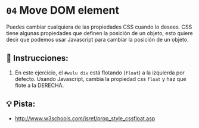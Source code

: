 # `04` Move DOM element 

Puedes cambiar cualquiera de las propiedades CSS cuando lo desees. CSS tiene algunas propiedades que definen la posición de un objeto, esto quiere decir que podemos usar Javascript para cambiar la posición de un objeto.

## 📝 Instrucciones:

1. En este ejercicio, el `#wulu div` está flotando (`float`) a la izquierda por defecto. Usando Javascript, cambia la propiedad css `float` y haz que flote a la DERECHA.

## 💡 Pista:

+ http://www.w3schools.com/jsref/prop_style_cssfloat.asp